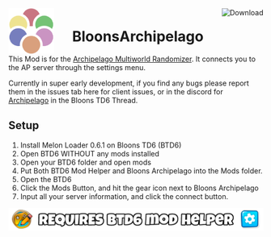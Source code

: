 <a href="https://github.com/GamingInfinite/BloonsArchipelago/releases/latest/download/BloonsArchipelago.dll">
    <img align="left" alt="Icon" height="90" src="Icon.png">
    <img align="right" alt="Download" height="75" src="https://raw.githubusercontent.com/doombubbles/BTD-Mod-Helper/master/BloonsTD6%20Mod%20Helper/Resources/DownloadBtn.png">
</a>

<h1 align="center">BloonsArchipelago</h1>

This Mod is for the [Archipelago Multiworld Randomizer](https://archipelago.gg).  It connects you to the AP server through the settings menu.

Currently in super early development, if you find any bugs please report them in the issues tab here for client issues, or in the discord for [Archipelago](https://discord.gg/archipelago) in the Bloons TD6 Thread.

## Setup
1. Install Melon Loader 0.6.1 on Bloons TD6 (BTD6)
2. Open BTD6 WITHOUT any mods installed
3. Open your BTD6 folder and open mods
4. Put Both BTD6 Mod Helper and Bloons Archipelago into the Mods folder.
5. Open the BTD6
6. Click the Mods Button, and hit the gear icon next to Bloons Archipelago
7. Input all your server information, and click the connect button.

[![Requires BTD6 Mod Helper](https://raw.githubusercontent.com/gurrenm3/BTD-Mod-Helper/master/banner.png)](https://github.com/gurrenm3/BTD-Mod-Helper#readme)